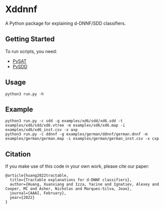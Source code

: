 # Xddnnf
A Python package for explaining d-DNNF/SDD classifiers.

## Getting Started
To run scripts, you need:
- [PySAT](https://github.com/pysathq/pysat)
- [PySDD](https://github.com/wannesm/PySDD)


## Usage

```
python3 run.py -h
```

## Example

```
python3 run.py -c sdd -g examples/xd6/sdd/xd6.sdd -t examples/xd6/sdd/xd6.vtree -m examples/xd6/xd6.map -i examples/xd6/xd6_inst.csv -x axp
python3 run.py -c ddnnf -g examples/german/ddnnf/german.dnnf -m examples/german/german.map -i examples/german/german_inst.csv -x cxp
```

## Citation

If you make use of this code in your own work, please cite our paper:
```
@article{huang2022tractable,
  title={Tractable explanations for d-DNNF classifiers},
  author={Huang, Xuanxiang and Izza, Yacine and Ignatiev, Alexey and Cooper, MC and Asher, Nicholas and Marques-Silva, Joao},
  journal={AAAI, February},
  year={2022}
}
```